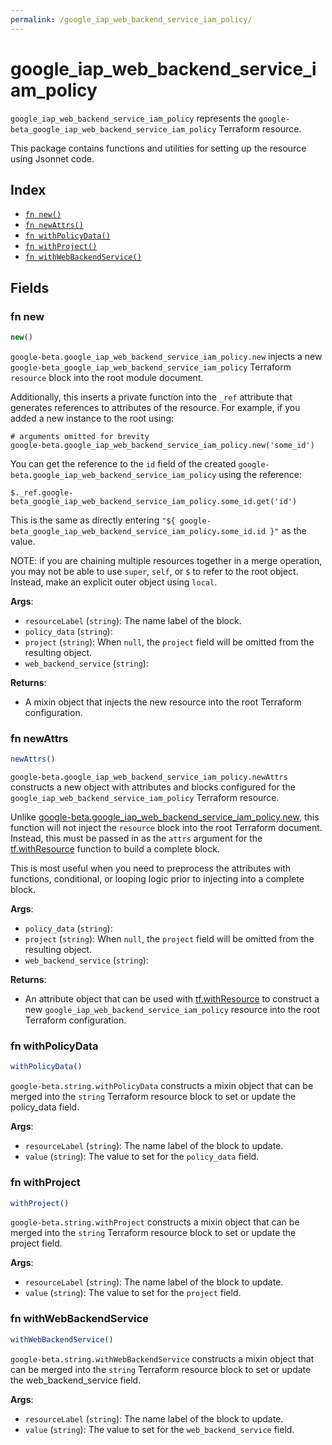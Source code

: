 ```yaml
---
permalink: /google_iap_web_backend_service_iam_policy/
---
```


# google_iap_web_backend_service_iam_policy

`google_iap_web_backend_service_iam_policy` represents the `google-beta_google_iap_web_backend_service_iam_policy` Terraform resource.



This package contains functions and utilities for setting up the resource using Jsonnet code.


## Index

* [`fn new()`](#fn-new)
* [`fn newAttrs()`](#fn-newattrs)
* [`fn withPolicyData()`](#fn-withpolicydata)
* [`fn withProject()`](#fn-withproject)
* [`fn withWebBackendService()`](#fn-withwebbackendservice)

## Fields

### fn new

```ts
new()
```


`google-beta.google_iap_web_backend_service_iam_policy.new` injects a new `google-beta_google_iap_web_backend_service_iam_policy` Terraform `resource`
block into the root module document.

Additionally, this inserts a private function into the `_ref` attribute that generates references to attributes of the
resource. For example, if you added a new instance to the root using:

    # arguments omitted for brevity
    google-beta.google_iap_web_backend_service_iam_policy.new('some_id')

You can get the reference to the `id` field of the created `google-beta.google_iap_web_backend_service_iam_policy` using the reference:

    $._ref.google-beta_google_iap_web_backend_service_iam_policy.some_id.get('id')

This is the same as directly entering `"${ google-beta_google_iap_web_backend_service_iam_policy.some_id.id }"` as the value.

NOTE: if you are chaining multiple resources together in a merge operation, you may not be able to use `super`, `self`,
or `$` to refer to the root object. Instead, make an explicit outer object using `local`.

**Args**:
  - `resourceLabel` (`string`): The name label of the block.
  - `policy_data` (`string`): 
  - `project` (`string`):  When `null`, the `project` field will be omitted from the resulting object.
  - `web_backend_service` (`string`): 

**Returns**:
- A mixin object that injects the new resource into the root Terraform configuration.


### fn newAttrs

```ts
newAttrs()
```


`google-beta.google_iap_web_backend_service_iam_policy.newAttrs` constructs a new object with attributes and blocks configured for the `google_iap_web_backend_service_iam_policy`
Terraform resource.

Unlike [google-beta.google_iap_web_backend_service_iam_policy.new](#fn-google_iap_web_backend_service_iam_policynew), this function will not inject the `resource`
block into the root Terraform document. Instead, this must be passed in as the `attrs` argument for the
[tf.withResource](https://github.com/tf-libsonnet/core/tree/main/docs#fn-withresource) function to build a complete block.

This is most useful when you need to preprocess the attributes with functions, conditional, or looping logic prior to
injecting into a complete block.

**Args**:
  - `policy_data` (`string`): 
  - `project` (`string`):  When `null`, the `project` field will be omitted from the resulting object.
  - `web_backend_service` (`string`): 

**Returns**:
  - An attribute object that can be used with [tf.withResource](https://github.com/tf-libsonnet/core/tree/main/docs#fn-withresource) to construct a new `google_iap_web_backend_service_iam_policy` resource into the root Terraform configuration.


### fn withPolicyData

```ts
withPolicyData()
```

`google-beta.string.withPolicyData` constructs a mixin object that can be merged into the `string`
Terraform resource block to set or update the policy_data field.



**Args**:
  - `resourceLabel` (`string`): The name label of the block to update.
  - `value` (`string`): The value to set for the `policy_data` field.


### fn withProject

```ts
withProject()
```

`google-beta.string.withProject` constructs a mixin object that can be merged into the `string`
Terraform resource block to set or update the project field.



**Args**:
  - `resourceLabel` (`string`): The name label of the block to update.
  - `value` (`string`): The value to set for the `project` field.


### fn withWebBackendService

```ts
withWebBackendService()
```

`google-beta.string.withWebBackendService` constructs a mixin object that can be merged into the `string`
Terraform resource block to set or update the web_backend_service field.



**Args**:
  - `resourceLabel` (`string`): The name label of the block to update.
  - `value` (`string`): The value to set for the `web_backend_service` field.
